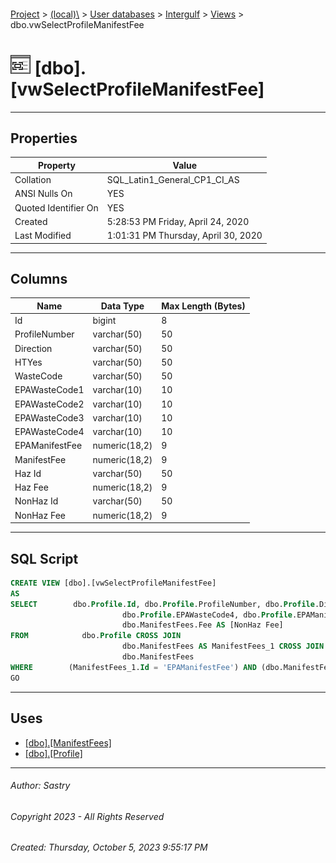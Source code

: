 #### 

[Project](../../../../index.md) > [(local)\\](../../../index.md) > [User databases](../../index.md) > [Intergulf](../index.md) > [Views](Views.md) > dbo.vwSelectProfileManifestFee

# ![Views](../../../../Images/View32.png) [dbo].[vwSelectProfileManifestFee]

---

## <a name="#properties"></a>Properties

| Property | Value |
|---|---|
| Collation | SQL_Latin1_General_CP1_CI_AS |
| ANSI Nulls On | YES |
| Quoted Identifier On | YES |
| Created | 5:28:53 PM Friday, April 24, 2020 |
| Last Modified | 1:01:31 PM Thursday, April 30, 2020 |


---

## <a name="#columns"></a>Columns

| Name | Data Type | Max Length (Bytes) |
|---|---|---|
| Id | bigint | 8 |
| ProfileNumber | varchar(50) | 50 |
| Direction | varchar(50) | 50 |
| HTYes | varchar(50) | 50 |
| WasteCode | varchar(50) | 50 |
| EPAWasteCode1 | varchar(10) | 10 |
| EPAWasteCode2 | varchar(10) | 10 |
| EPAWasteCode3 | varchar(10) | 10 |
| EPAWasteCode4 | varchar(10) | 10 |
| EPAManifestFee | numeric(18,2) | 9 |
| ManifestFee | numeric(18,2) | 9 |
| Haz Id | varchar(50) | 50 |
| Haz Fee | numeric(18,2) | 9 |
| NonHaz Id | varchar(50) | 50 |
| NonHaz Fee | numeric(18,2) | 9 |


---

## <a name="#sqlscript"></a>SQL Script

```sql
CREATE VIEW [dbo].[vwSelectProfileManifestFee]
AS
SELECT        dbo.Profile.Id, dbo.Profile.ProfileNumber, dbo.Profile.Direction, dbo.Profile.HTYes, dbo.Profile.WasteCode, dbo.Profile.EPAWasteCode1, dbo.Profile.EPAWasteCode2, dbo.Profile.EPAWasteCode3, 
                         dbo.Profile.EPAWasteCode4, dbo.Profile.EPAManifestFee, dbo.Profile.ManifestFee, ManifestFees_1.Id AS [Haz Id], ManifestFees_1.Fee AS [Haz Fee], dbo.ManifestFees.Id AS [NonHaz Id], 
                         dbo.ManifestFees.Fee AS [NonHaz Fee]
FROM            dbo.Profile CROSS JOIN
                         dbo.ManifestFees AS ManifestFees_1 CROSS JOIN
                         dbo.ManifestFees
WHERE        (ManifestFees_1.Id = 'EPAManifestFee') AND (dbo.ManifestFees.Id = 'ManifestFee')
GO

```


---

## <a name="#uses"></a>Uses

* [[dbo].[ManifestFees]](../Tables/dbo_ManifestFees.md)
* [[dbo].[Profile]](../Tables/dbo_Profile.md)


---

###### Author:  Sastry

###### Copyright 2023 - All Rights Reserved

###### Created: Thursday, October 5, 2023 9:55:17 PM

